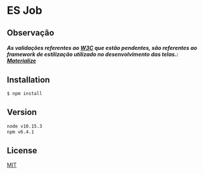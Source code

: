 # ES Job

## Observação

##### As validações referentes ao [W3C](https://validator.w3.org/) que estão pendentes,  são referentes ao framework de estilização utilizado no desenvolvimento das telas.: [Materialize](https://materializecss.com/)

## Installation

```bash
$ npm install
```

## Version

```bash
node v10.15.3
npm v6.4.1
```




## License
[MIT](https://choosealicense.com/licenses/mit/)
